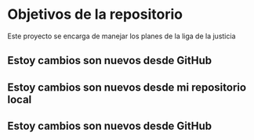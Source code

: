 # Objetivos de la repositorio

Este proyecto se encarga de manejar los planes de la liga de la justicia

## Estoy cambios son nuevos desde GitHub
## Estoy cambios son nuevos desde mi repositorio local

## Estoy cambios son nuevos desde GitHub
